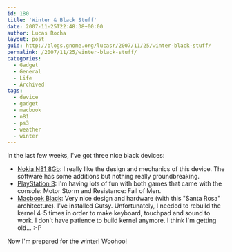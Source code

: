 ```yaml
---
id: 180
title: 'Winter & Black Stuff'
date: 2007-11-25T22:48:38+00:00
author: Lucas Rocha
layout: post
guid: http://blogs.gnome.org/lucasr/2007/11/25/winter-black-stuff/
permalink: /2007/11/25/winter-black-stuff/
categories:
  - Gadget
  - General
  - Life
  - Archived
tags:
  - device
  - gadget
  - macbook
  - n81
  - ps3
  - weather
  - winter
---
```

In the last few weeks, I've got three nice black devices:

  * [Nokia N81 8Gb](http://www.nokia.com/n81): I really like the design and
  mechanics of this device. The software has some additions but nothing really
  groundbreaking.
  * [PlayStation 3](http://www.playstation3.com/): I'm having lots of fun with
  both games that came with the console: Motor Storm and Resistance: Fall of
  Men.
  * [Macbook Black](http://www.apple.com/macbook/): Very nice design and
  hardware (with this "Santa Rosa" architecture). I've installed
  Gutsy. Unfortunately, I needed to rebuild the kernel 4-5 times in order to
  make keyboard, touchpad and sound to work. I don't have patience to build
  kernel anymore. I think I'm getting old... :-P

Now I'm prepared for the winter! Woohoo!
